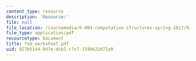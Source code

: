 ```yaml
---
content_type: resource
description: 'Resource:'
file: null
file_location: /coursemedia/6-004-computation-structures-spring-2017/927b51449d7edcb1c7c7319bb22d72a9_fsm_worksheet.pdf
file_type: application/pdf
resourcetype: Document
title: fsm_worksheet.pdf
uid: 927b5144-9d7e-dcb1-c7c7-319bb22d72a9
---
```

